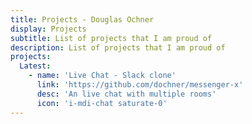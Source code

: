 ```yaml
---
title: Projects - Douglas Ochner
display: Projects
subtitle: List of projects that I am proud of
description: List of projects that I am proud of
projects:
  Latest:
    - name: 'Live Chat - Slack clone'
      link: 'https://github.com/dochner/messenger-x'
      desc: 'An live chat with multiple rooms'
      icon: 'i-mdi-chat saturate-0'
---
```


<ListProjects :projects="frontmatter.projects" />
